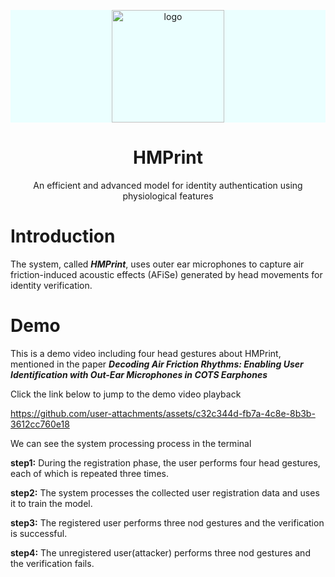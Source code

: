 <p align="center" style="background-color:#EBFFFF">
  <a href="https://xugaoyi.com/" target="_blank" rel="noopener noreferrer">
    <img width="180" src="https://cdn.jsdelivr.net/gh/Cynicism-lab/MyResource@gh-pages/img/hmprint.png" alt="logo">
  </a>
</p>

<h1 align="center">HMPrint</h1>
<p align="center">An efficient and advanced model for identity authentication using physiological features</p>

# Introduction
The system, called **_HMPrint_**, uses outer ear microphones to capture air friction-induced acoustic effects (AFiSe) generated by head movements for identity verification.

# Demo
This is a demo video including four head gestures about HMPrint, mentioned in the paper **_Decoding Air Friction Rhythms: Enabling User Identification with Out-Ear
Microphones in COTS Earphones_**


Click the link below to jump to the demo video playback

https://github.com/user-attachments/assets/c32c344d-fb7a-4c8e-8b3b-3612cc760e18

We can see the system processing process in the terminal

**step1:** During the registration phase, the user performs four head gestures, each of which is repeated three times.

**step2:** The system processes the collected user registration data and uses it to train the model.

**step3:** The registered user performs three nod gestures and the verification is successful.

**step4:** The unregistered user(attacker) performs three nod gestures and the verification fails.













